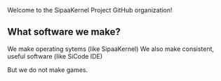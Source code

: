 Welcome to the SipaaKernel Project GitHub organization!

## What software we make?
We make operating sytems (like SipaaKernel)
We also make consistent, useful software (like SiCode IDE)

But we do not make games.
